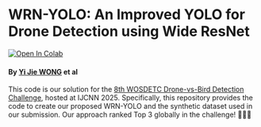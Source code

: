 # WRN-YOLO: An Improved YOLO for Drone Detection using Wide ResNet

[![Open In Colab](https://colab.research.google.com/assets/colab-badge.svg)](https://github.com/yjwong1999/IJCNN2025-DvB)

#### By [Yi Jie WONG](https://github.com/yjwong1999) et al

This code is our solution for the [8th WOSDETC Drone-vs-Bird Detection Challenge](https://wosdetc2025.wordpress.com/), hosted at IJCNN 2025. Specifically, this repository provides the code to create our proposed WRN-YOLO and the synthetic dataset used in our submission. Our approach ranked Top 3 globally in the challenge! 🏅🎉🥳
